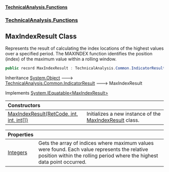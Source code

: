 #### [TechnicalAnalysis\.Functions](Atypical.TechnicalAnalysis.Functions.md 'Atypical\.TechnicalAnalysis\.Functions')
### [TechnicalAnalysis\.Functions](Atypical.TechnicalAnalysis.Functions.md#TechnicalAnalysis.Functions 'TechnicalAnalysis\.Functions')

## MaxIndexResult Class

Represents the result of calculating the index locations of the highest values over a specified period\.
The MAXINDEX function identifies the position \(index\) of the maximum value within a rolling window\.

```csharp
public record MaxIndexResult : TechnicalAnalysis.Common.IndicatorResult, System.IEquatable<TechnicalAnalysis.Functions.MaxIndexResult>
```

Inheritance [System\.Object](https://docs.microsoft.com/en-us/dotnet/api/System.Object 'System\.Object') &#129106; [TechnicalAnalysis\.Common\.IndicatorResult](https://docs.microsoft.com/en-us/dotnet/api/TechnicalAnalysis.Common.IndicatorResult 'TechnicalAnalysis\.Common\.IndicatorResult') &#129106; MaxIndexResult

Implements [System\.IEquatable&lt;](https://docs.microsoft.com/en-us/dotnet/api/System.IEquatable-1 'System\.IEquatable\`1')[MaxIndexResult](MaxIndexResult.md 'TechnicalAnalysis\.Functions\.MaxIndexResult')[&gt;](https://docs.microsoft.com/en-us/dotnet/api/System.IEquatable-1 'System\.IEquatable\`1')

| Constructors | |
| :--- | :--- |
| [MaxIndexResult\(RetCode, int, int, int\[\]\)](MaxIndexResult.MaxIndexResult(RetCode,int,int,int[]).md 'TechnicalAnalysis\.Functions\.MaxIndexResult\.MaxIndexResult\(TechnicalAnalysis\.Common\.RetCode, int, int, int\[\]\)') | Initializes a new instance of the [MaxIndexResult](MaxIndexResult.md 'TechnicalAnalysis\.Functions\.MaxIndexResult') class\. |

| Properties | |
| :--- | :--- |
| [Integers](MaxIndexResult.Integers.md 'TechnicalAnalysis\.Functions\.MaxIndexResult\.Integers') | Gets the array of indices where maximum values were found\. Each value represents the relative position within the rolling period where the highest data point occurred\. |
